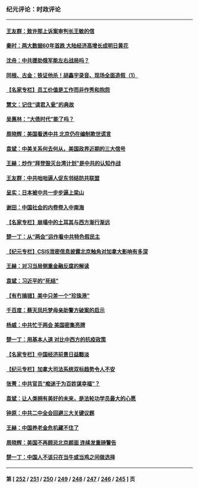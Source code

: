 ### 纪元评论：时政评论
---
#### [王友群：致许那上诉案审判长王敏的信](../../pages/nsc1025/n13943127.md) 
#### [秦时：两大数据60年首跌 大陆经济高增长成明日黄花](../../pages/nsc1025/n13943120.md) 
#### [沈舟：中共援助俄军能左右战局吗？](../../pages/nsc1025/n13942714.md) 
#### [同根、古金：铁证他杀！胡鑫宇录音、现场全面造假（1）](../../pages/nsc1025/n13942568.md) 
#### [【名家专栏】员工价值是工作而非作秀和抱怨](../../pages/nsc1025/n13942388.md) 
#### [慧文：记住“请君入瓮”的典故](../../pages/nsc1025/n13942538.md) 
#### [吴惠林：“大债时代”能了吗？](../../pages/nsc1025/n13942498.md) 
#### [周晓辉：美国看透中共 北京仍在编制欺世谎言](../../pages/nsc1025/n13942491.md) 
#### [袁斌：中美关系何去何从，美国政界近期的三大信号](../../pages/nsc1025/n13942214.md) 
#### [王赫：炒作“拜登毁灭台湾计划”是中共的认知作战](../../pages/nsc1025/n13942133.md) 
#### [王友群：中共咄咄逼人促东邻结防共联盟](../../pages/nsc1025/n13941994.md) 
#### [呈实：日本被中共一步步逼上梁山](../../pages/nsc1025/n13941867.md) 
#### [谢田：中国社会的内卷卷入中南海](../../pages/nsc1025/n13941875.md) 
#### [【名家专栏】崩塌中的土耳其与西方渐行渐远](../../pages/nsc1025/n13941603.md) 
#### [楚一丁：从“两会”运作看中共特色假民主](../../pages/nsc1025/n13941852.md) 
#### [【纪元专栏】CSIS泄密信息披露北京触角对加拿大影响有多深](../../pages/nsc1025/n13941784.md) 
#### [王赫：对习当局侧重金融反腐的解读](../../pages/nsc1025/n13941358.md) 
#### [袁斌：习近平的“死结”](../../pages/nsc1025/n13941449.md) 
#### [【有冇搞错】美中只差一个“珍珠港”](../../pages/nsc1025/n13941423.md) 
#### [千百度：蔡天凤托梦母亲助警方破案的启示](../../pages/nsc1025/n13941468.md) 
#### [杨威：中共忙于两会 美国密集亮牌](../../pages/nsc1025/n13941154.md) 
#### [楚一丁：用基本人道 对比中西方的抗疫政策](../../pages/nsc1025/n13940485.md) 
#### [【名家专栏】中国经济前景日益黯淡](../../pages/nsc1025/n13940788.md) 
#### [【纪元专栏】加拿大司法系统双标趋势令人不安](../../pages/nsc1025/n13940118.md) 
#### [张菁：中共官员“痴迷于为百姓谋幸福”？](../../pages/nsc1025/n13940839.md) 
#### [袁斌：让人类拥有美好的未来，是法轮功学员最大的心愿](../../pages/nsc1025/n13940553.md) 
#### [钟原：中共二中全会回避三大关键议题](../../pages/nsc1025/n13940424.md) 
#### [王赫：中国养老金危机藏不住了](../../pages/nsc1025/n13940255.md) 
#### [周晓辉：美国不再顾忌北京颜面 连续发重磅警告](../../pages/nsc1025/n13940167.md) 
#### [楚一丁：中国人不该只在当牛或当鸡之间做选择](../../pages/nsc1025/n13940243.md) 

---
#### 第 [ [252](./252.md) / [251](./251.md) / [250](./250.md) / [249](./249.md) / [248](./248.md) / [247](./247.md) / [246](./246.md) / [245](./245.md) ] 页
